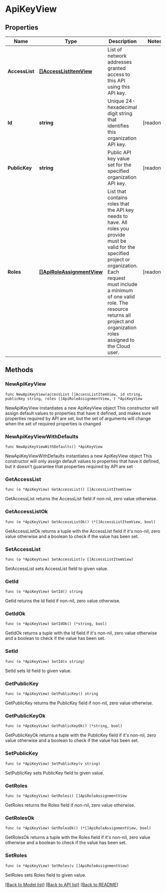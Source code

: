 # ApiKeyView

## Properties

Name | Type | Description | Notes
------------ | ------------- | ------------- | -------------
**AccessList** | [**[]AccessListItemView**](AccessListItemView.md) | List of network addresses granted access to this API using this API key. | 
**Id** | **string** | Unique 24-hexadecimal digit string that identifies this organization API key. | [readonly] 
**PublicKey** | **string** | Public API key value set for the specified organization API key.  | [readonly] 
**Roles** | [**[]ApiRoleAssignmentView**](ApiRoleAssignmentView.md) | List that contains roles that the API key needs to have. All roles you provide must be valid for the specified project or organization. Each request must include a minimum of one valid role. The resource returns all project and organization roles assigned to the Cloud user. | [readonly] 

## Methods

### NewApiKeyView

`func NewApiKeyView(accessList []AccessListItemView, id string, publicKey string, roles []ApiRoleAssignmentView, ) *ApiKeyView`

NewApiKeyView instantiates a new ApiKeyView object
This constructor will assign default values to properties that have it defined,
and makes sure properties required by API are set, but the set of arguments
will change when the set of required properties is changed

### NewApiKeyViewWithDefaults

`func NewApiKeyViewWithDefaults() *ApiKeyView`

NewApiKeyViewWithDefaults instantiates a new ApiKeyView object
This constructor will only assign default values to properties that have it defined,
but it doesn't guarantee that properties required by API are set

### GetAccessList

`func (o *ApiKeyView) GetAccessList() []AccessListItemView`

GetAccessList returns the AccessList field if non-nil, zero value otherwise.

### GetAccessListOk

`func (o *ApiKeyView) GetAccessListOk() (*[]AccessListItemView, bool)`

GetAccessListOk returns a tuple with the AccessList field if it's non-nil, zero value otherwise
and a boolean to check if the value has been set.

### SetAccessList

`func (o *ApiKeyView) SetAccessList(v []AccessListItemView)`

SetAccessList sets AccessList field to given value.


### GetId

`func (o *ApiKeyView) GetId() string`

GetId returns the Id field if non-nil, zero value otherwise.

### GetIdOk

`func (o *ApiKeyView) GetIdOk() (*string, bool)`

GetIdOk returns a tuple with the Id field if it's non-nil, zero value otherwise
and a boolean to check if the value has been set.

### SetId

`func (o *ApiKeyView) SetId(v string)`

SetId sets Id field to given value.


### GetPublicKey

`func (o *ApiKeyView) GetPublicKey() string`

GetPublicKey returns the PublicKey field if non-nil, zero value otherwise.

### GetPublicKeyOk

`func (o *ApiKeyView) GetPublicKeyOk() (*string, bool)`

GetPublicKeyOk returns a tuple with the PublicKey field if it's non-nil, zero value otherwise
and a boolean to check if the value has been set.

### SetPublicKey

`func (o *ApiKeyView) SetPublicKey(v string)`

SetPublicKey sets PublicKey field to given value.


### GetRoles

`func (o *ApiKeyView) GetRoles() []ApiRoleAssignmentView`

GetRoles returns the Roles field if non-nil, zero value otherwise.

### GetRolesOk

`func (o *ApiKeyView) GetRolesOk() (*[]ApiRoleAssignmentView, bool)`

GetRolesOk returns a tuple with the Roles field if it's non-nil, zero value otherwise
and a boolean to check if the value has been set.

### SetRoles

`func (o *ApiKeyView) SetRoles(v []ApiRoleAssignmentView)`

SetRoles sets Roles field to given value.



[[Back to Model list]](../README.md#documentation-for-models) [[Back to API list]](../README.md#documentation-for-api-endpoints) [[Back to README]](../README.md)


